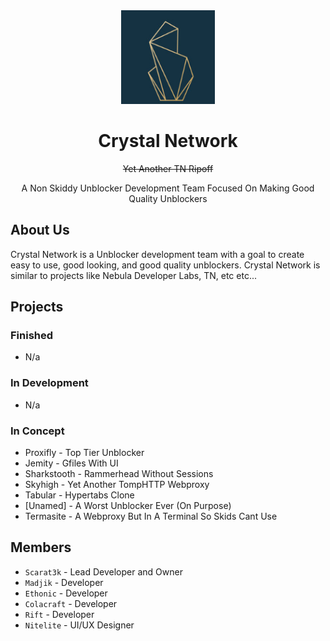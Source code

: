 <div align="center">
<img width="150px" src="https://raw.githubusercontent.com/CrystalNetwork-dev/.github/main/profile/125418039.png">
</div>

<div align="center">
<h1 align="center">Crystal Network</h1>
  <p align="center"><strike>Yet Another TN Ripoff</strike></p>
<p align="center">A Non Skiddy Unblocker Development Team Focused On Making Good Quality Unblockers</p>
</div>

## About Us
Crystal Network is a Unblocker development team with a goal to create easy to use, good looking, and good quality unblockers. 
Crystal Network is similar to projects like Nebula Developer Labs, TN, etc etc...

## Projects
### Finished
- N/a
### In Development
- N/a
### In Concept
- Proxifly - Top Tier Unblocker
- Jemity - Gfiles With UI
- Sharkstooth - Rammerhead Without Sessions
- Skyhigh - Yet Another TompHTTP Webproxy
- Tabular - Hypertabs Clone
- [Unamed] - A Worst Unblocker Ever (On Purpose)
- Termasite - A Webproxy But In A Terminal So Skids Cant Use

## Members
- <code>Scarat3k</code> - Lead Developer and Owner
- <code>Madjik</code> - Developer
- <code>Ethonic</code> - Developer
- <code>Colacraft</code> - Developer
- <code>Rift</code> - Developer
- <code>Nitelite</code> - UI/UX Designer

